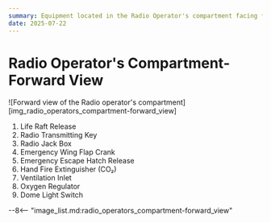 ```yaml
---
summary: Equipment located in the Radio Operator's compartment facing forward.
date: 2025-07-22
---
```


# Radio Operator's Compartment-Forward View

![Forward view of the Radio operator's compartment][img_radio_operators_compartment-forward_view]

1. Life Raft Release
2. Radio Transmitting Key
3. Radio Jack Box
4. Emergency Wing Flap Crank
5. Emergency Escape Hatch Release
6. Hand Fire Extinguisher (CO₂)
7. Ventilation Inlet
8. Oxygen Regulator
9. Dome Light Switch

<!-- links -->
--8<-- "image_list.md:radio_operators_compartment-forward_view"